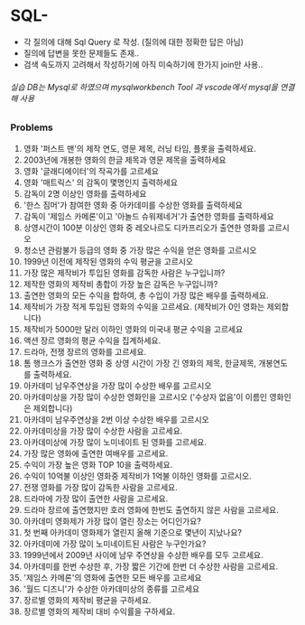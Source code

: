 # SQL-
+ 각 질의에 대해 Sql Query 로 작성. (질의에 대한 정확한 답은 아님)
+ 질의에 답변을 못한 문제들도 존재..
+ 검색 속도까지 고려해서 작성하기에 아직 미숙하기에 한가지 join만 사용..

###### 실습 DB는 Mysql로 하였으며 mysqlworkbench Tool 과 vscode에서 mysql을 연결해 사용


### Problems 
1. 영화 '퍼스트 맨'의 제작 연도, 영문 제목, 러닝 타임, 플롯을 출력하세요.
2. 2003년에 개봉한 영화의 한글 제목과 영문 제목을 출력하세요
3. 영화 '글래디에이터'의 작곡가를 고르세요
4. 영화 '매트릭스' 의 감독이 몇명인지 출력하세요
5. 감독이 2명 이상인 영화를 출력하세요
6. '한스 짐머'가 참여한 영화 중 아카데미를 수상한 영화를 출력하세요
7. 감독이 '제임스 카메론'이고 '아놀드 슈워제네거'가 출연한 영화를 출력하세요
8. 상영시간이 100분 이상인 영화 중 레오나르도 디카프리오가 출연한 영화를 고르시오
9. 청소년 관람불가 등급의 영화 중 가장 많은 수익을 얻은 영화를 고르시오
10. 1999년 이전에 제작된 영화의 수익 평균을 고르시오
11. 가장 많은 제작비가 투입된 영화를 감독한 사람은 누구입니까?
12. 제작한 영화의 제작비 총합이 가장 높은 감독은 누구입니까?
13. 출연한 영화의 모든 수익을 합하여, 총 수입이 가장 많은 배우를 출력하세요.
14. 제작비가 가장 적게 투입된 영화의 수익을 고르세요. (제작비가 0인 영화는 제외합니다)
15. 제작비가 5000만 달러 이하인 영화의 미국내 평균 수익을 고르세요
16. 액션 장르 영화의 평균 수익을 집계하세요.
17. 드라마, 전쟁 장르의 영화를 고르세요.
18. 톰 행크스가 출연한 영화 중 상영 시간이 가장 긴 영화의 제목, 한글제목, 개봉연도를 출력하세요.
19. 아카데미 남우주연상을 가장 많이 수상한 배우를 고르시오
20. 아카데미상을 가장 많이 수상한 영화인을 고르시오 ('수상자 없음'이 이름인 영화인은 제외합니다)
21. 아카데미 남우주연상을 2번 이상 수상한 배우를 고르시오
23. 아카데미상을 가장 많이 수상한 사람을 고르세요.
24. 아카데미상에 가장 많이 노미네이트 된 영화를 고르세요.
25. 가장 많은 영화에 출연한 여배우를 고르세요.
26. 수익이 가장 높은 영화 TOP 10을 출력하세요.
27. 수익이 10억불 이상인 영화중 제작비가 1억불 이하인 영화를 고르시오.
28. 전쟁 영화를 가장 많이 감독한 사람을 고르세요.
29. 드라마에 가장 많이 출연한 사람을 고르세요.
30. 드라마 장르에 출연했지만 호러 영화에 한번도 출연하지 않은 사람을 고르세요.
31. 아카데미 영화제가 가장 많이 열린 장소는 어디인가요?
33. 첫 번째 아카데미 영화제가 열린지 올해 기준으로 몇년이 지났나요?
34. 아카데미에 가장 많이 노미네이트된 사람은 누구인가요?
35. 1999년에서 2009년 사이에 남우 주연상을 수상한 배우를 모두 고르세요.
36. 아카데미를 한번 수상한 후, 가장 짧은 기간에 한번 더 수상한 사람을 고르세요.
37. '제임스 카메론'의 영화에 출연한 모든 배우를 고르세요
38. '월드 디즈니'가 수상한 아카데미상의 종류를 고르세요
39. 장르별 영화의 제작비 평균을 구하세요.
40. 장르별 영화의 제작비 대비 수익률을 구하세요.
